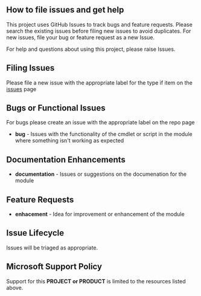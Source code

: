 ## How to file issues and get help  

This project uses GitHub Issues to track bugs and feature requests. Please search the existing 
issues before filing new issues to avoid duplicates.  For new issues, file your bug or 
feature request as a new Issue.

For help and questions about using this project, please raise Issues.

## Filing Issues
Please file a new issue with the appropriate label for the type if item on the [issues](https://github.com/AzureAD/MSIdentityTools/issues) page

## Bugs or Functional Issues
For bugs please create an issue with the appropriate label on the repo  page

- **bug** - Issues with the functionality of the cmdlet or script in the module where something isn't working as expected

## Documentation Enhancements

- **documentation** - Issues or suggestions on the documenation for the module

## Feature Requests

- **enhacement** - Idea for improvement or enhancement of the module

## Issue Lifecycle
Issues will be triaged as appropriate.

## Microsoft Support Policy  

Support for this **PROJECT or PRODUCT** is limited to the resources listed above.
